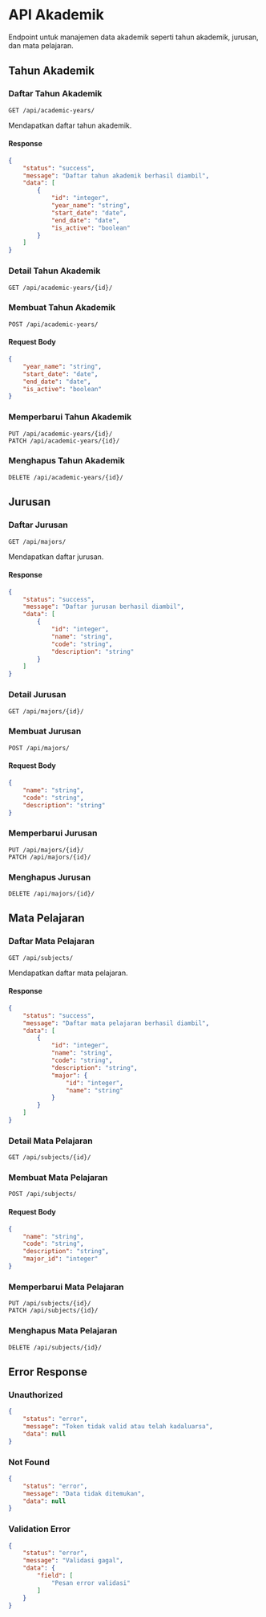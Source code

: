 # API Akademik

Endpoint untuk manajemen data akademik seperti tahun akademik, jurusan, dan mata pelajaran.

## Tahun Akademik

### Daftar Tahun Akademik

```http
GET /api/academic-years/
```

Mendapatkan daftar tahun akademik.

#### Response

```json
{
    "status": "success",
    "message": "Daftar tahun akademik berhasil diambil",
    "data": [
        {
            "id": "integer",
            "year_name": "string",
            "start_date": "date",
            "end_date": "date",
            "is_active": "boolean"
        }
    ]
}
```

### Detail Tahun Akademik

```http
GET /api/academic-years/{id}/
```

### Membuat Tahun Akademik

```http
POST /api/academic-years/
```

#### Request Body

```json
{
    "year_name": "string",
    "start_date": "date",
    "end_date": "date",
    "is_active": "boolean"
}
```

### Memperbarui Tahun Akademik

```http
PUT /api/academic-years/{id}/
PATCH /api/academic-years/{id}/
```

### Menghapus Tahun Akademik

```http
DELETE /api/academic-years/{id}/
```

## Jurusan

### Daftar Jurusan

```http
GET /api/majors/
```

Mendapatkan daftar jurusan.

#### Response

```json
{
    "status": "success",
    "message": "Daftar jurusan berhasil diambil",
    "data": [
        {
            "id": "integer",
            "name": "string",
            "code": "string",
            "description": "string"
        }
    ]
}
```

### Detail Jurusan

```http
GET /api/majors/{id}/
```

### Membuat Jurusan

```http
POST /api/majors/
```

#### Request Body

```json
{
    "name": "string",
    "code": "string",
    "description": "string"
}
```

### Memperbarui Jurusan

```http
PUT /api/majors/{id}/
PATCH /api/majors/{id}/
```

### Menghapus Jurusan

```http
DELETE /api/majors/{id}/
```

## Mata Pelajaran

### Daftar Mata Pelajaran

```http
GET /api/subjects/
```

Mendapatkan daftar mata pelajaran.

#### Response

```json
{
    "status": "success",
    "message": "Daftar mata pelajaran berhasil diambil",
    "data": [
        {
            "id": "integer",
            "name": "string",
            "code": "string",
            "description": "string",
            "major": {
                "id": "integer",
                "name": "string"
            }
        }
    ]
}
```

### Detail Mata Pelajaran

```http
GET /api/subjects/{id}/
```

### Membuat Mata Pelajaran

```http
POST /api/subjects/
```

#### Request Body

```json
{
    "name": "string",
    "code": "string",
    "description": "string",
    "major_id": "integer"
}
```

### Memperbarui Mata Pelajaran

```http
PUT /api/subjects/{id}/
PATCH /api/subjects/{id}/
```

### Menghapus Mata Pelajaran

```http
DELETE /api/subjects/{id}/
```

## Error Response

### Unauthorized

```json
{
    "status": "error",
    "message": "Token tidak valid atau telah kadaluarsa",
    "data": null
}
```

### Not Found

```json
{
    "status": "error",
    "message": "Data tidak ditemukan",
    "data": null
}
```

### Validation Error

```json
{
    "status": "error",
    "message": "Validasi gagal",
    "data": {
        "field": [
            "Pesan error validasi"
        ]
    }
}
```